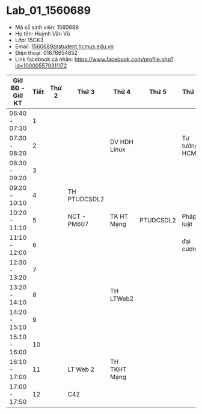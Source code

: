 # Lab_01_1560689

* Mã số sinh viên: 1560689
* Họ tên: Huỳnh Văn Vũ
* Lớp: 15CK3
* Email: 1560689@student.hcmus.edu.vn
* Điện thoại: 01676654852
* Link facebook cá nhân: https://www.facebook.com/profile.php?id=100005579311172

Giờ BĐ - Giờ KT| Tiết | Thứ 2 		| 	Thứ 3 		| 		Thứ 4 	| 	Thứ 5 		| 	Thứ 6 		| 	Thứ 7 		|
---------------|------|-------------|---------------|---------------|---------------|---------------|---------------|
 06:40 - 07:30 |   1  |				|				|				|				|				|				|
 07:30 - 08:20 |   2  |				|				| DV HDH Linux	|				|  Tư tưởng HCM |				|
 08:30 - 09:20 |   3  |				|   			|	 			|				|				|				|
 09:20 - 10:10 |   4  |				|  TH PTUDCSDL2 |				|				|				|				|
 10:20 - 11:10 |   5  |				| 	NCT - PM607	| TK HT Mạng	| 	PTUDCSDL2	|	Pháp luật 	| TH DVu Linux	|
 11:10 - 12:00 |   6  |				|				|				|				|	đại cương	|				|
 12:30 - 13:20 |   7  |				|				|				|				|				|				|
 13:20 - 14:10 |   8  |				|				| TH LTWeb2		|				|				|				|
 14:20 - 15:10 |   9  |				|				|				|				|				|				|
 15:10 - 16:00 |   10 |				|				|				|				|				|				|
 16:10 - 17:00 |   11 |				|	LT Web 2	| TH TKHT Mạng	|				|				|				|
 17:00 - 17:50 |   12 |				|		C42		|				|				|				|				|